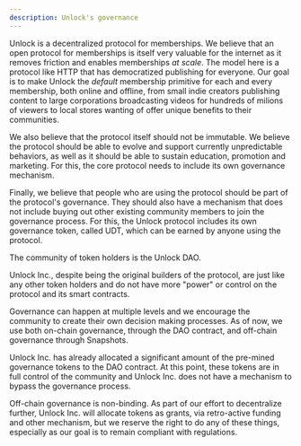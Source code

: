 ```yaml
---
description: Unlock's governance
---
```


Unlock is a decentralized protocol for memberships. We believe that an open protocol for memberships is itself very valuable for the internet as it removes friction and enables memberships _at scale_. The model here is a protocol like HTTP that has democratized publishing for everyone. Our goal is to make Unlock the _default_ membership primitive for each and every membership, both online and offline, from small indie creators publishing content to large corporations broadcasting videos for hundreds of milions of viewers to local stores wanting of offer unique benefits to their communities.

We also believe that the protocol itself should not be immutable. We believe the protocol should be able to evolve and support currently unpredictable behaviors, as well as it should be able to sustain education, promotion and marketing. For this, the core protocol needs to include its own governance mechanism.

Finally, we believe that people who are using the protocol should be part of the protocol's governance. They should also have a mechanism that does not include buying out other existing community members to join the governance process. For this, the Unlock protocol includes its own governance token, called UDT, which can be earned by anyone using the protocol.

The community of token holders is the Unlock DAO.

Unlock Inc., despite being the original builders of the protocol, are just like any other token holders and do not have more "power" or control on the protocol and its smart contracts.

Governance can happen at multiple levels and we encourage the community to create their own decision making processes. As of now, we use both on-chain governance, through the DAO contract, and off-chain governance through Snapshots. 

Unlock Inc. has already allocated a significant amount of the pre-mined governance tokens to the DAO contract. At this point, these tokens are in full control of the community and Unlock Inc. does not have a mechanism to bypass the governance process.

Off-chain governance is non-binding. As part of our effort to decentralize further, Unlock Inc. will allocate tokens as grants, via retro-active funding and other mechanism, but we reserve the right to do any of these things, especially as our goal is to remain compliant with regulations.